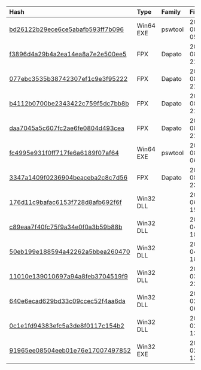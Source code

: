 |Hash|Type|Family|First_Seen|Name|
|:--|:--|:--|:--|:--|
|[bd26122b29ece6ce5abafb593ff7b096](https://www.virustotal.com/gui/file/bd26122b29ece6ce5abafb593ff7b096)|Win64 EXE|pswtool|2020-08-21 05:37:50|OneDrive.exe|
|[f3896d4a29b4a2ea14ea8a7e2e500ee5](https://www.virustotal.com/gui/file/f3896d4a29b4a2ea14ea8a7e2e500ee5)|FPX|Dapato|2020-08-20 21:34:19|7f0784de102e7adbb59a39e3f5e37e6bd5b57515d9d642c69d05809ad266655b.bin|
|[077ebc3535b38742307ef1c9e3f95222](https://www.virustotal.com/gui/file/077ebc3535b38742307ef1c9e3f95222)|FPX|Dapato|2020-08-20 21:34:12|b6087bb0059e7e8d33e2d34a48e3f1db439e01fcd8856e7159428e9562df7067.bin|
|[b4112b0700be2343422c759f5dc7bb8b](https://www.virustotal.com/gui/file/b4112b0700be2343422c759f5dc7bb8b)|FPX|Dapato|2020-08-20 21:34:04|3b584c45cf77a968ab90d6e9a8e2b4779c96ed088d9097c154d0226a93dcd883.bin|
|[daa7045a5c607fc2ae6fe0804d493cea](https://www.virustotal.com/gui/file/daa7045a5c607fc2ae6fe0804d493cea)|FPX|Dapato|2020-08-20 21:33:56|9f358ad9515c63872655ce6cce0525e89a650898ffc4e357db93e19f33e61080.bin|
|[fc4995e931f0ff717fe6a6189f07af64](https://www.virustotal.com/gui/file/fc4995e931f0ff717fe6a6189f07af64)|Win64 EXE|pswtool|2020-08-19 06:45:32|4f36c1b7550c5765cadc9cc07758787649d3372e6ad6655f143150fb14e08cfd.bin|
|[3347a1409f0236904beaceba2c8c7d56](https://www.virustotal.com/gui/file/3347a1409f0236904beaceba2c8c7d56)|FPX|Dapato|2020-08-18 23:54:28|b7571fe26056b7baa31b0935b6be42c8fa1d55a742c26d58b1c2e017394adc14.bin|
|[176d11c9bafac6153f728d8afb692f6f](https://www.virustotal.com/gui/file/176d11c9bafac6153f728d8afb692f6f)|Win32 DLL||2022-06-20 15:34:13|payload_1.bin|
|[c89eaa7f40fc75f9a34e0f0a3b59b88b](https://www.virustotal.com/gui/file/c89eaa7f40fc75f9a34e0f0a3b59b88b)|Win32 DLL||2022-04-28 18:55:19|743d0000.c78c7688-f3c4-462a-a05f-3e0114b0339a.dll|
|[50eb199e188594a42262a5bbea260470](https://www.virustotal.com/gui/file/50eb199e188594a42262a5bbea260470)|Win32 DLL||2022-04-28 18:54:23|0afeef5a4ac1b0bc778e66a1420587697dbfdb87d74a0b935db69b7d804089c4.sample|
|[11010e139010697a94a8feb3704519f9](https://www.virustotal.com/gui/file/11010e139010697a94a8feb3704519f9)|Win32 DLL||2022-03-28 23:39:12|C:\ProgramData\STCvr\libcef.dll|
|[640e6ecad629bd33c09ccec52f4aa6da](https://www.virustotal.com/gui/file/640e6ecad629bd33c09ccec52f4aa6da)|Win32 DLL||2022-02-22 06:23:40|C:\ProgramData\YandexKI\WTSAPI32.dll|
|[0c1e1fd94383efc5a3de8f0117c154b2](https://www.virustotal.com/gui/file/0c1e1fd94383efc5a3de8f0117c154b2)|Win32 DLL||2022-02-17 13:43:32|C:\ProgramData\Vcert\WTSAPI32.dll|
|[91965ee08504eeb01e76e17007497852](https://www.virustotal.com/gui/file/91965ee08504eeb01e76e17007497852)|Win32 EXE||2022-02-17 13:42:51|#APT31_n2.bin|
